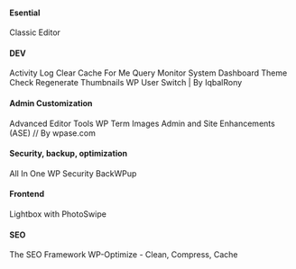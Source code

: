 
#### Esential
Classic Editor

#### DEV
Activity Log
Clear Cache For Me
Query Monitor
System Dashboard
Theme Check
Regenerate Thumbnails
WP User Switch |  By IqbalRony

#### Admin Customization
Advanced Editor Tools
WP Term Images
Admin and Site Enhancements (ASE) // By wpase.com

#### Security, backup, optimization
All In One WP Security
BackWPup

#### Frontend
Lightbox with PhotoSwipe

#### SEO
The SEO Framework
WP-Optimize - Clean, Compress, Cache

